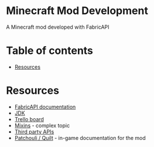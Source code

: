 # Minecraft Mod Development <!-- omit in toc -->
A Minecraft mod developed with FabricAPI

# Table of contents <!-- omit in toc -->
 - [Resources](#resources)

# Resources
 - [FabricAPI documentation](https://fabricmc.net/wiki/start#setup)
 - [JDK](https://adoptium.net)
 - [Trello board](https://trello.com/b/wSrpOa3t/metallicraft)
 - [Mixins](https://github.com/SpongePowered/Mixin/wiki) - complex topic
 - [Third party APIs](https://fabricmc.net/wiki/tutorial:libraries)
 - [Patchouli / Quilt](https://vazkiimods.github.io/Patchouli/docs/intro) - in-game documentation for the mod
